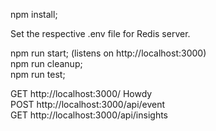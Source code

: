 npm install;

Set the respective .env file for Redis server.

npm run start; (listens on http://localhost:3000)<br />
npm run cleanup;<br />
npm run test;<br />

GET http://localhost:3000/ Howdy<br />
POST http://localhost:3000/api/event<br />
GET http://localhost:3000/api/insights<br />
